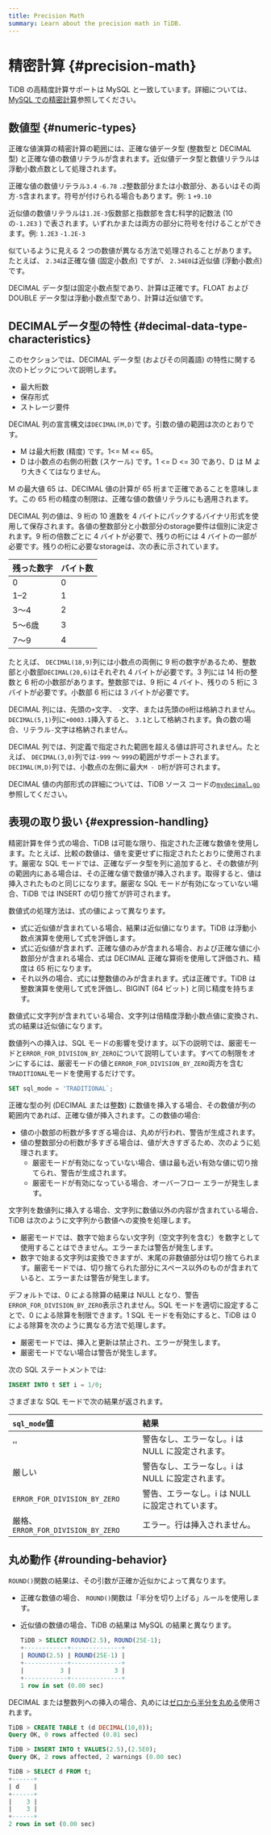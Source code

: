 ```yaml
---
title: Precision Math
summary: Learn about the precision math in TiDB.
---
```


# 精密計算 {#precision-math}

TiDB の高精度計算サポートは MySQL と一致しています。詳細については、 [MySQL での精密計算](https://dev.mysql.com/doc/refman/8.0/en/precision-math.html)参照してください。

## 数値型 {#numeric-types}

正確な値演算の精密計算の範囲には、正確な値データ型 (整数型と DECIMAL 型) と正確な値の数値リテラルが含まれます。近似値データ型と数値リテラルは浮動小数点数として処理されます。

正確な値の数値リテラル`3.4` `-6.78` `.2`整数部分または小数部分、あるいはその両方`-5`含まれます。符号が付けられる場合もあります。例: `1` `+9.10`

近似値の数値リテラルは`1.2E-3`仮数部と指数部を含む科学的記数法 (10 の`-1.2E3` ) で表されます。いずれかまたは両方の部分に符号を付けることができます。例: `1.2E3` `-1.2E-3`

似ているように見える 2 つの数値が異なる方法で処理されることがあります。たとえば、 `2.34`は正確な値 (固定小数点) ですが、 `2.34E0`は近似値 (浮動小数点) です。

DECIMAL データ型は固定小数点型であり、計算は正確です。FLOAT および DOUBLE データ型は浮動小数点型であり、計算は近似値です。

## DECIMALデータ型の特性 {#decimal-data-type-characteristics}

このセクションでは、DECIMAL データ型 (およびその同義語) の特性に関する次のトピックについて説明します。

-   最大桁数
-   保存形式
-   ストレージ要件

DECIMAL 列の宣言構文は`DECIMAL(M,D)`です。引数の値の範囲は次のとおりです。

-   M は最大桁数 (精度) です。1&lt;= M &lt;= 65。
-   D は小数点の右側の桁数 (スケール) です。1 &lt;= D &lt;= 30 であり、D は M より大きくてはなりません。

M の最大値 65 は、DECIMAL 値の計算が 65 桁まで正確であることを意味します。この 65 桁の精度の制限は、正確な値の数値リテラルにも適用されます。

DECIMAL 列の値は、9 桁の 10 進数を 4 バイトにパックするバイナリ形式を使用して保存されます。各値の整数部分と小数部分のstorage要件は個別に決定されます。9 桁の倍数ごとに 4 バイトが必要で、残りの桁には 4 バイトの一部が必要です。残りの桁に必要なstorageは、次の表に示されています。

| 残った数字 | バイト数 |
| ----- | ---- |
| 0     | 0    |
| 1–2   | 1    |
| 3～4   | 2    |
| 5～6歳  | 3    |
| 7～9   | 4    |

たとえば、 `DECIMAL(18,9)`列には小数点の両側に 9 桁の数字があるため、整数部と小数部`DECIMAL(20,6)`はそれぞれ 4 バイトが必要です。3 列には 14 桁の整数と 6 桁の小数部があります。整数部では、9 桁に 4 バイト、残りの 5 桁に 3 バイトが必要です。小数部 6 桁には 3 バイトが必要です。

DECIMAL 列には、先頭の`+`文字、 `-`文字、または先頭の`0`桁は格納されません。 `DECIMAL(5,1)`列に`+0003.1`挿入すると、 `3.1`として格納されます。負の数の場合、リテラル`-`文字は格納されません。

DECIMAL 列では、列定義で指定された範囲を超える値は許可されません。たとえば、 `DECIMAL(3,0)`列では`-999` ～ `999`の範囲がサポートされます。 `DECIMAL(M,D)`列では、小数点の左側に最大`M - D`桁が許可されます。

DECIMAL 値の内部形式の詳細については、TiDB ソース コードの[`mydecimal.go`](https://github.com/pingcap/tidb/blob/release-7.5/pkg/types/mydecimal.go)参照してください。

## 表現の取り扱い {#expression-handling}

精密計算を伴う式の場合、TiDB は可能な限り、指定された正確な数値を使用します。たとえば、比較の数値は、値を変更せずに指定されたとおりに使用されます。厳密な SQL モードでは、正確なデータ型を列に追加すると、その数値が列の範囲内にある場合は、その正確な値で数値が挿入されます。取得すると、値は挿入されたものと同じになります。厳密な SQL モードが有効になっていない場合、TiDB では INSERT の切り捨てが許可されます。

数値式の処理方法は、式の値によって異なります。

-   式に近似値が含まれている場合、結果は近似値になります。TiDB は浮動小数点演算を使用して式を評価します。
-   式に近似値が含まれず、正確な値のみが含まれる場合、および正確な値に小数部分が含まれる場合、式は DECIMAL 正確な算術を使用して評価され、精度は 65 桁になります。
-   それ以外の場合、式には整数値のみが含まれます。式は正確です。TiDB は整数演算を使用して式を評価し、BIGINT (64 ビット) と同じ精度を持ちます。

数値式に文字列が含まれている場合、文字列は倍精度浮動小数点値に変換され、式の結果は近似値になります。

数値列への挿入は、SQL モードの影響を受けます。以下の説明では、厳密モードと`ERROR_FOR_DIVISION_BY_ZERO`について説明しています。すべての制限をオンにするには、厳密モードの値と`ERROR_FOR_DIVISION_BY_ZERO`両方を含む`TRADITIONAL`モードを使用するだけです。

```sql
SET sql_mode = 'TRADITIONAL`;
```

正確な型の列 (DECIMAL または整数) に数値を挿入する場合、その数値が列の範囲内であれば、正確な値が挿入されます。この数値の場合:

-   値の小数部の桁数が多すぎる場合は、丸めが行われ、警告が生成されます。
-   値の整数部分の桁数が多すぎる場合は、値が大きすぎるため、次のように処理されます。
    -   厳密モードが有効になっていない場合、値は最も近い有効な値に切り捨てられ、警告が生成されます。
    -   厳密モードが有効になっている場合、オーバーフロー エラーが発生します。

文字列を数値列に挿入する場合、文字列に数値以外の内容が含まれている場合、TiDB は次のように文字列から数値への変換を処理します。

-   厳密モードでは、数字で始まらない文字列（空文字列を含む）を数字として使用することはできません。エラーまたは警告が発生します。
-   数字で始まる文字列は変換できますが、末尾の非数値部分は切り捨てられます。厳密モードでは、切り捨てられた部分にスペース以外のものが含まれていると、エラーまたは警告が発生します。

デフォルトでは、0 による除算の結果は NULL となり、警告`ERROR_FOR_DIVISION_BY_ZERO`表示されません。SQL モードを適切に設定することで、0 による除算を制限できます。1 SQL モードを有効にすると、TiDB は 0 による除算を次のように異なる方法で処理します。

-   厳密モードでは、挿入と更新は禁止され、エラーが発生します。
-   厳密モードでない場合は警告が発生します。

次の SQL ステートメントでは:

```sql
INSERT INTO t SET i = 1/0;
```

さまざまな SQL モードで次の結果が返されます。

| `sql_mode`値                      | 結果                           |
| :------------------------------- | :--------------------------- |
| &#39;&#39;                       | 警告なし、エラーなし。i は NULL に設定されます。 |
| 厳しい                              | 警告なし、エラーなし。i は NULL に設定されます。 |
| `ERROR_FOR_DIVISION_BY_ZERO`     | 警告、エラーなし。i は NULL に設定されています。 |
| 厳格、 `ERROR_FOR_DIVISION_BY_ZERO` | エラー。行は挿入されません。               |

## 丸め動作 {#rounding-behavior}

`ROUND()`関数の結果は、その引数が正確か近似かによって異なります。

-   正確な数値の場合、 `ROUND()`関数は「半分を切り上げる」ルールを使用します。
-   近似値の数値の場合、TiDB の結果は MySQL の結果と異なります。

    ```sql
    TiDB > SELECT ROUND(2.5), ROUND(25E-1);
    +------------+--------------+
    | ROUND(2.5) | ROUND(25E-1) |
    +------------+--------------+
    |          3 |            3 |
    +------------+--------------+
    1 row in set (0.00 sec)
    ```

DECIMAL または整数列への挿入の場合、丸めには[ゼロから半分を丸める](https://en.wikipedia.org/wiki/Rounding#Round_half_away_from_zero)使用されます。

```sql
TiDB > CREATE TABLE t (d DECIMAL(10,0));
Query OK, 0 rows affected (0.01 sec)

TiDB > INSERT INTO t VALUES(2.5),(2.5E0);
Query OK, 2 rows affected, 2 warnings (0.00 sec)

TiDB > SELECT d FROM t;
+------+
| d    |
+------+
|    3 |
|    3 |
+------+
2 rows in set (0.00 sec)
```
